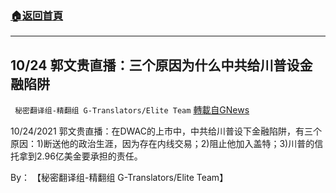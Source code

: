 ###  [:house:返回首頁](https://github.com/ourhimalayas/txt)
---


## 10/24 郭文贵直播：三个原因为什么中共给川普设金融陷阱
` 秘密翻译组-精翻组 G-Translators/Elite Team` [轉載自GNews](https://gnews.org/zh-hans/1618345/)

10/24/2021 郭文贵直播：在DWAC的上市中，中共给川普设下金融陷阱，有三个原因：1)断送他的政治生涯，因为存在内线交易；2)阻止他加入盖特；3)川普的信托拿到2.96亿美金要承担的责任。

By： 【秘密翻译组-精翻组 G-Translators/Elite Team】

